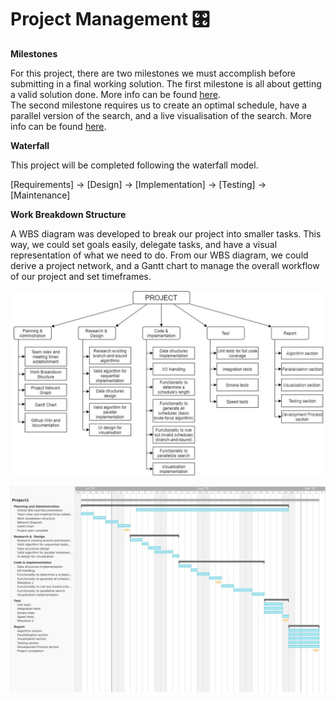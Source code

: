 # Project Management 🎛

**Milestones**

For this project, there are two milestones we must accomplish before submitting in a
final working solution.
The first milestone is all about getting a valid solution done. More info can be found
[here](https://github.com/SoftEng306-2020/project-1-project-1-team-11/blob/wiki-readme/wiki/Milestone1.md).   
The second milestone requires us to create an optimal schedule, have a parallel
version of the search, and a live visualisation of the search. More info can be found
[here](https://github.com/SoftEng306-2020/project-1-project-1-team-11/blob/wiki-readme/wiki/Milestone2.md).

**Waterfall**

This project will be completed following the waterfall model. 

[Requirements] -> [Design] -> [Implementation] -> [Testing] -> [Maintenance]

**Work Breakdown Structure**

A WBS diagram was developed to break our project into smaller tasks. This way, we could set
goals easily, delegate tasks, and have a visual representation of what we need to do.
From our WBS diagram, we could derive a project network, and a Gantt chart to manage the 
overall workflow of our project and set timeframes. 

![](../img/wbs.JPG)

![](../img/gantt.JPG)
